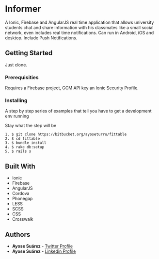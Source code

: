 # Informer
A Ionic, Firebase and AngularJS real time application that allows university students chat and share information with his classmates like a small social network, even includes real time notifications. Can run in Android, iOS and desktop.
Include Push Notifications.

## Getting Started
Just clone.

### Prerequisities

Requires a Firebase project, GCM API key an Ionic Security Profile.

### Installing

A step by step series of examples that tell you have to get a development env running

Stay what the step will be

```
1. $ git clone https://bitbucket.org/ayoseturru/fittable
2. $ cd fittable
3. $ bundle install
4. $ rake db:setup
5. $ rails s

```

## Built With

* Ionic
* Firebase
* AngularJS
* Cordova
* Phonegap
* LESS
* SCSS
* CSS
* Crosswalk

## Authors

* **Ayose Suárez** - [Twitter Profile](https://twitter.com/AyoseTurru)
* **Ayose Suárez** - [Linkedin Profile](https://es.linkedin.com/in/ayose-su%C3%A1rez-189888113)
